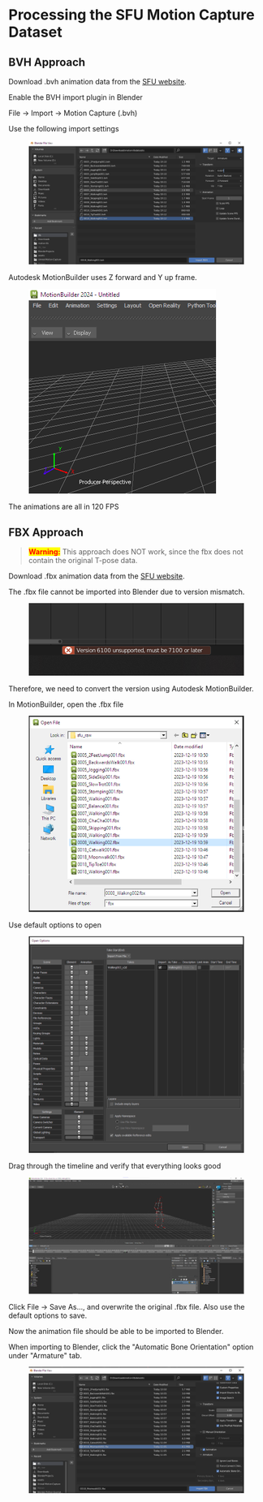 # Processing the SFU Motion Capture Dataset



## BVH Approach

Download .bvh animation data from the [SFU website](https://mocap.cs.sfu.ca/).



Enable the BVH import plugin in Blender



File -> Import -> Motion Capture (.bvh)

Use the following import settings

<figure><img src="../.gitbook/assets/image (6) (1) (1).png" alt=""><figcaption></figcaption></figure>

Autodesk MotionBuilder uses Z forward and Y up frame.

<figure><img src="../.gitbook/assets/image (1) (1) (1) (1) (1) (1) (1) (1) (1) (1) (1) (1).png" alt=""><figcaption></figcaption></figure>



The animations are all in 120 FPS













## FBX Approach

> <mark style="color:red;">**Warning:**</mark> This approach does NOT work, since the fbx does not contain the original T-pose data.

Download .fbx animation data from the [SFU website](https://mocap.cs.sfu.ca/).



The .fbx file cannot be imported into Blender due to version mismatch.

<figure><img src="../.gitbook/assets/image (196).png" alt=""><figcaption></figcaption></figure>



Therefore, we need to convert the version using Autodesk MotionBuilder.



In MotionBuilder, open the .fbx file

<figure><img src="../.gitbook/assets/image (197).png" alt=""><figcaption></figcaption></figure>

Use default options to open

<figure><img src="../.gitbook/assets/image (198).png" alt=""><figcaption></figcaption></figure>



Drag through the timeline and verify that everything looks good

<figure><img src="../.gitbook/assets/image (199).png" alt=""><figcaption></figcaption></figure>



Click File -> Save As..., and overwrite the original .fbx file. Also use the default options to save.





Now the animation file should be able to be imported to Blender.



When importing to Blender, click the "Automatic Bone Orientation" option under "Armature" tab.

<figure><img src="../.gitbook/assets/image (2) (1) (1) (1) (1) (1) (1) (1) (1).png" alt=""><figcaption></figcaption></figure>









